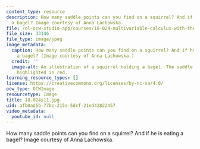 ```yaml
---
content_type: resource
description: How many saddle points can you find on a squirrel? And if he is eating
  a bagel? Image courtesy of Anna Lachowska.
file: /ol-ocw-studio-app/courses/18-024-multivariable-calculus-with-theory-spring-2011/afb0ad5b77bc215a5dcf21ed42822457_18-024s11.jpg
file_size: 33146
file_type: image/jpeg
image_metadata:
  caption: How many saddle points can you find on a squirrel? And if he is eating
    a bagel? (Image courtesy of Anna Lachowska.)
  credit: ''
  image-alt: An illustration of a squirrel holding a bagel. The saddle points are
    highlighted in red.
learning_resource_types: []
license: https://creativecommons.org/licenses/by-nc-sa/4.0/
ocw_type: OCWImage
resourcetype: Image
title: 18-024s11.jpg
uid: afb0ad5b-77bc-215a-5dcf-21ed42822457
video_metadata:
  youtube_id: null
---
```

How many saddle points can you find on a squirrel? And if he is eating a bagel? Image courtesy of Anna Lachowska.